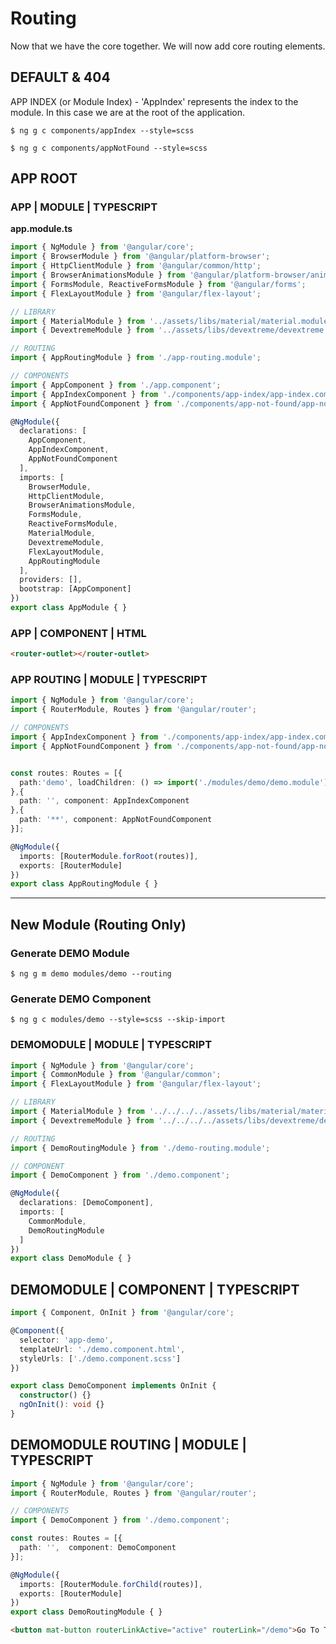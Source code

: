 # Routing  
Now that we have the core together. We will now add core routing elements.  
  
## DEFAULT & 404  
APP INDEX (or Module Index) - 'AppIndex' represents the index to the module. In this case we are at the root of the application.  
```
$ ng g c components/appIndex --style=scss  
  
$ ng g c components/appNotFound --style=scss  
```
  
## APP ROOT    

### APP | MODULE | TYPESCRIPT
**app.module.ts**  
```ts  
import { NgModule } from '@angular/core';
import { BrowserModule } from '@angular/platform-browser';
import { HttpClientModule } from '@angular/common/http';
import { BrowserAnimationsModule } from '@angular/platform-browser/animations';
import { FormsModule, ReactiveFormsModule } from '@angular/forms';
import { FlexLayoutModule } from '@angular/flex-layout';

// LIBRARY  
import { MaterialModule } from '../assets/libs/material/material.module';
import { DevextremeModule } from '../assets/libs/devextreme/devextreme.module';

// ROUTING
import { AppRoutingModule } from './app-routing.module';

// COMPONENTS  
import { AppComponent } from './app.component';
import { AppIndexComponent } from './components/app-index/app-index.component'; 
import { AppNotFoundComponent } from './components/app-not-found/app-not-found.component';

@NgModule({
  declarations: [
    AppComponent,
    AppIndexComponent,
    AppNotFoundComponent
  ],
  imports: [
    BrowserModule,
    HttpClientModule,
    BrowserAnimationsModule,
    FormsModule,
    ReactiveFormsModule,
    MaterialModule,
    DevextremeModule,
    FlexLayoutModule,
    AppRoutingModule
  ],
  providers: [],
  bootstrap: [AppComponent]
})
export class AppModule { }

```  
  
### APP | COMPONENT | HTML  
```html  
<router-outlet></router-outlet>
```  
  
### APP ROUTING | MODULE | TYPESCRIPT  
```ts  
import { NgModule } from '@angular/core';
import { RouterModule, Routes } from '@angular/router';

// COMPONENTS  
import { AppIndexComponent } from './components/app-index/app-index.component';
import { AppNotFoundComponent } from './components/app-not-found/app-not-found.component';  


const routes: Routes = [{
  path:'demo', loadChildren: () => import('./modules/demo/demo.module').then(m => m.DemoModule)
},{
  path: '', component: AppIndexComponent
},{
  path: '**', component: AppNotFoundComponent
}];

@NgModule({
  imports: [RouterModule.forRoot(routes)],
  exports: [RouterModule]
})
export class AppRoutingModule { }
```  
  
---  
  
## New Module (Routing Only)  

### Generate DEMO Module 
```
$ ng g m demo modules/demo --routing
``` 
  
### Generate DEMO Component  
```  
$ ng g c modules/demo --style=scss --skip-import   
```  

### DEMOMODULE | MODULE | TYPESCRIPT  
```ts  
import { NgModule } from '@angular/core';
import { CommonModule } from '@angular/common';
import { FlexLayoutModule } from '@angular/flex-layout';

// LIBRARY  
import { MaterialModule } from '../../../../assets/libs/material/material.module';
import { DevextremeModule } from '../../../../assets/libs/devextreme/devextreme.module'; 

// ROUTING  
import { DemoRoutingModule } from './demo-routing.module';

// COMPONENT 
import { DemoComponent } from './demo.component';

@NgModule({
  declarations: [DemoComponent],
  imports: [
    CommonModule,
    DemoRoutingModule
  ]
})
export class DemoModule { }

```  
  
## DEMOMODULE | COMPONENT | TYPESCRIPT  
```ts  
import { Component, OnInit } from '@angular/core';

@Component({
  selector: 'app-demo',
  templateUrl: './demo.component.html',
  styleUrls: ['./demo.component.scss']
})

export class DemoComponent implements OnInit {
  constructor() {}
  ngOnInit(): void {}
}
```  
  
## DEMOMODULE ROUTING | MODULE | TYPESCRIPT  
```ts  
import { NgModule } from '@angular/core';
import { RouterModule, Routes } from '@angular/router';

// COMPONENTS  
import { DemoComponent } from './demo.component';

const routes: Routes = [{
  path: '',  component: DemoComponent
}];

@NgModule({
  imports: [RouterModule.forChild(routes)],
  exports: [RouterModule]
})
export class DemoRoutingModule { }
```


```html  
<button mat-button routerLinkActive="active" routerLink="/demo">Go To The Demo</button>  
```  
